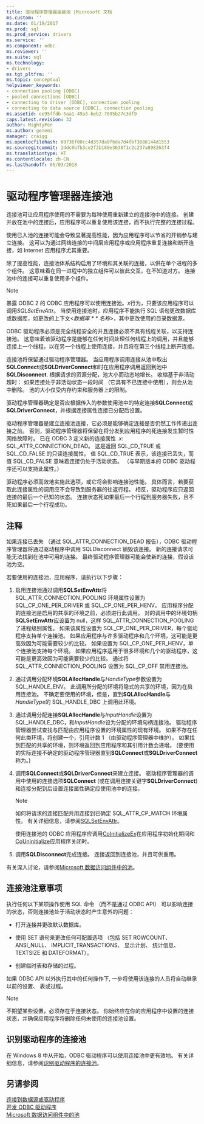 ```yaml
---
title: 驱动程序管理器连接池 |Microsoft 文档
ms.custom: ''
ms.date: 01/19/2017
ms.prod: sql
ms.prod_service: drivers
ms.service: ''
ms.component: odbc
ms.reviewer: ''
ms.suite: sql
ms.technology:
- drivers
ms.tgt_pltfrm: ''
ms.topic: conceptual
helpviewer_keywords:
- connection pooling [ODBC]
- pooled connections [ODBC]
- connecting to driver [ODBC], connection pooling
- connecting to data source [ODBC], connection pooling
ms.assetid: ee95ffdb-5aa1-49a3-beb2-7695b27c3df9
caps.latest.revision: 32
author: MightyPen
ms.author: genemi
manager: craigg
ms.openlocfilehash: 69736f00cc4d357da0f6da7d4fbf3886144d1553
ms.sourcegitcommit: 2ddc0bfb3ce2f2b160e3638f1c2c237a898263f4
ms.translationtype: HT
ms.contentlocale: zh-CN
ms.lasthandoff: 05/03/2018
---
```

# <a name="driver-manager-connection-pooling"></a>驱动程序管理器连接池
连接池可让应用程序使用的不需要为每种使用重新建立的连接池中的连接。 创建并放在池中的连接后，应用程序可以重复使用该连接，而不执行完整的连接过程。  
  
 使用已入池的连接可能会导致显著提高性能，因为应用程序可以节省的开销参与建立连接。 这可以为通过网络连接的中间层应用程序或应用程序重复连接和断开连接，如 Internet 应用程序尤其重要。  
  
 除了提高性能，连接池体系结构启用了环境和其关联的连接，以供在单个进程的多个组件。 这意味着在同一进程中的独立组件可以彼此交互，在不知道对方。 连接池中的连接可以重复使用多个组件。  
  
> [!NOTE]  
>  暴露 ODBC 2 的 ODBC 应用程序可以使用连接池。*x*行为，只要该应用程序可以调用*SQLSetEnvAttr*。 当使用连接池时，应用程序不能执行 SQL 语句更改数据库或数据库，如更改的上下文\<*数据库 * * 名称*>，其中更改使用的目录数据源。  
  
 ODBC 驱动程序必须是完全线程安全的并且连接必须不具有线程关联，以支持连接池。 这意味着该驱动程序是能够在任何时间处理任何线程上的调用，并且能够连接上一个线程，以在另一个线程上使用连接，并且将在第三个线程上断开连接。  
  
 连接池将保留通过驱动程序管理器。 当应用程序调用连接从池中取出**SQLConnect**或**SQLDriverConnect**和时在应用程序调用返回到池中**SQLDisconnect**. 根据请求的资源分配，池大小而动态地增长。 收缩基于非活动超时： 如果连接处于非活动状态一段时间 （它具有不已连接中使用），则会从池中删除。 池的大小仅受内存约束和服务器上的限制。  
  
 驱动程序管理器确定是否应根据传入的参数使用池中的特定连接**SQLConnect**或**SQLDriverConnect**，并根据连接属性连接已分配后设置。  
  
 驱动程序管理器是建立连接池连接，它必须是能够确定连接是否仍然工作传递出连接之前。 否则，驱动程序管理器将保留在将分发到应用程序的死连接发生暂时性网络故障时。 已在 ODBC 3 定义新的连接属性 *.x*: SQL_ATTR_CONNECTION_DEAD。 这是返回 SQL_CD_TRUE 或 SQL_CD_FALSE 的只读连接属性。 值 SQL_CD_TRUE 表示，该连接已丢失，而值 SQL_CD_FALSE 意味着连接仍处于活动状态。 （与早期版本的 ODBC 驱动程序还可以支持此属性。）  
  
 驱动程序必须高效地实施此选项，或它将会影响连接池性能。 具体而言，若要获取此连接属性的调用应不会导致到服务器的往返行程。 相反，驱动程序应只返回连接的最后一个已知的状态。 连接状态死如果最后一个行程到服务器失败，且不死如果最后一个行程成功。  
  
## <a name="remarks"></a>注释  
 如果连接已丢失 （通过 SQL_ATTR_CONNECTION_DEAD 报告），ODBC 驱动程序管理器将通过驱动程序中调用 SQLDisconnect 销毁该连接。 新的连接请求可能无法找到在池中可用的连接。 最终驱动程序管理器可能会使新的连接，假设该池为空。  
  
 若要使用的连接池，应用程序，请执行以下步骤：  
  
1.  启用连接池通过调用**SQLSetEnvAttr**将 SQL_ATTR_CONNECTION_POOLING 环境属性设置为 SQL_CP_ONE_PER_DRIVER 或 SQL_CP_ONE_PER_HENV。 应用程序分配的连接池是启用的共享的环境之前，必须进行此调用。 对的调用中的环境句柄**SQLSetEnvAttr**应设置为 null，这样 SQL_ATTR_CONNECTION_POOLING 了进程级别属性。 如果该属性设置为 SQL_CP_ONE_PER_DRIVER，每个驱动程序支持单个连接池。 如果应用程序与许多驱动程序和几个环境，这可能是更高效因为可能需要较少的比较。 如果设置为 SQL_CP_ONE_PER_HENV，单个连接池支持每个环境。 如果应用程序适用于很多环境和几个的驱动程序，这可能是更高效因为可能需要较少的比较。 通过将 SQL_ATTR_CONNECTION_POOLING 设置为 SQL_CP_OFF 禁用连接池。  
  
2.  通过调用分配环境**SQLAllocHandle**与*HandleType*参数设置为 SQL_HANDLE_ENV。 此调用所分配的环境将隐式的共享的环境，因为在启用连接池。 不确定要使用的环境，但是，直到**SQLAllocHandle**与*HandleType*的 SQL_HANDLE_DBC 上调用此环境。  
  
3.  通过调用分配连接**SQLAllocHandle**与*InputHandle*设置为 SQL_HANDLE_DBC，和*InputHandle*设为分配的环境句柄连接池。 驱动程序管理器尝试查找与匹配由应用程序设置的环境属性的现有环境。 如果不存在任何此类环境，将创建一个，引用计数 1 （由驱动程序管理器中维护）。 如果找到匹配的共享的环境，则环境返回到应用程序和其引用计数会递增。 (要使用的实际连接不确定的驱动程序管理器直到**SQLConnect**或**SQLDriverConnect**称为。)  
  
4.  调用**SQLConnect**或**SQLDriverConnect**来建立连接。 驱动程序管理器的调用中使用的连接选项**SQLConnect** (或在调用连接关键字**SQLDriverConnect**) 和连接分配到后设置连接属性确定应使用池中的连接。  
  
    > [!NOTE]  
    >  如何将请求的连接匹配共用连接到已确定 SQL_ATTR_CP_MATCH 环境属性。 有关详细信息，请参阅[SQLSetEnvAttr](../../../odbc/reference/syntax/sqlsetenvattr-function.md)。  
  
     使用连接池的 ODBC 应用程序应调用[CoInitializeEx](http://go.microsoft.com/fwlink/?LinkID=116307)在应用程序初始化期间和[CoUninitialize](http://go.microsoft.com/fwlink/?LinkId=116310)应用程序关闭时。  
  
5.  调用**SQLDisconnect**完成连接。 连接返回到连接池，并且可供重用。  
  
 有关深入讨论，请参阅[Microsoft 数据访问组件中的池](http://go.microsoft.com/fwlink/?LinkId=120776)。  
  
## <a name="connection-pooling-considerations"></a>连接池注意事项  
 执行任何以下某项操作使用 SQL 命令 （而不是通过 ODBC API） 可以影响连接的状态，否则连接池处于活动状态时产生意外的问题：  
  
-   打开连接并更改默认数据库。  
  
-   使用 SET 语句来更改任何可配置选项 （包括 SET ROWCOUNT、 ANSI_NULL、 IMPLICIT_TRANSACTIONS、 显示计划、 统计信息、 TEXTSIZE 和 DATEFORMAT）。  
  
-   创建临时表和存储的过程。  
  
 如果 ODBC API 以外执行其中的任何操作下, 一步将使用该连接的人员将自动继承以前的设置、 表或过程。  
  
> [!NOTE]  
>  不期望某些设置，必须存在于连接状态。 你始终应在你的应用程序中设置的连接状态，并确保应用程序将删除任何未使用的连接池设置。  
  
## <a name="driver-aware-connection-pooling"></a>识别驱动程序的连接池  
 在 Windows 8 中从开始，ODBC 驱动程序可以使用连接池中更有效地。 有关详细信息，请参阅[识别驱动程序的连接池](../../../odbc/reference/develop-app/driver-aware-connection-pooling.md)。  
  
## <a name="see-also"></a>另请参阅  
 [连接到数据源或驱动程序](../../../odbc/reference/develop-app/connecting-to-a-data-source-or-driver.md)   
 [开发 ODBC 驱动程序](../../../odbc/reference/develop-driver/developing-an-odbc-driver.md)   
 [Microsoft 数据访问组件中的池](http://go.microsoft.com/fwlink/?LinkId=120776)

